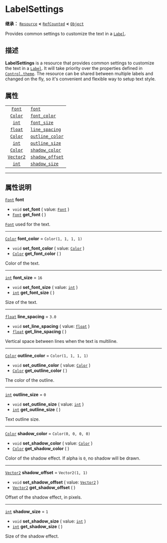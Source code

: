 <!-- ⚠ 请勿编辑本文件 ⚠ -->
<!-- 本文档使用脚本从 WeDot 引擎源码仓库生成。 -->
<!-- 生成脚本：https://github.com/WeDot-Engine/WeDot/tree/4.3/doc/tools/make_md.py； -->
<!-- 原文件：https://github.com/WeDot-Engine/WeDot/tree/4.3/doc/classes/LabelSettings.xml。 -->

<div id="_class_labelsettings"></div>

# LabelSettings

**继承：** [`Resource`](class_resource.md) **<** [`RefCounted`](class_refcounted.md) **<** [`Object`](class_object.md)

Provides common settings to customize the text in a [`Label`](class_label.md).

## 描述

**LabelSettings** is a resource that provides common settings to customize the text in a [`Label`](class_label.md). It will take priority over the properties defined in [`Control.theme`](#class_control_property_theme). The resource can be shared between multiple labels and changed on the fly, so it's convenient and flexible way to setup text style.

## 属性

|||
|:-:|:--|
| [`Font`](class_font.md)       | [`font`](#class_labelsettings_property_font)                   |                       |
| [`Color`](class_color.md)     | [`font_color`](#class_labelsettings_property_font_color)       | ``Color(1, 1, 1, 1)`` |
| [`int`](class_int.md)         | [`font_size`](#class_labelsettings_property_font_size)         | ``16``                |
| [`float`](class_float.md)     | [`line_spacing`](#class_labelsettings_property_line_spacing)   | ``3.0``               |
| [`Color`](class_color.md)     | [`outline_color`](#class_labelsettings_property_outline_color) | ``Color(1, 1, 1, 1)`` |
| [`int`](class_int.md)         | [`outline_size`](#class_labelsettings_property_outline_size)   | ``0``                 |
| [`Color`](class_color.md)     | [`shadow_color`](#class_labelsettings_property_shadow_color)   | ``Color(0, 0, 0, 0)`` |
| [`Vector2`](class_vector2.md) | [`shadow_offset`](#class_labelsettings_property_shadow_offset) | ``Vector2(1, 1)``     |
| [`int`](class_int.md)         | [`shadow_size`](#class_labelsettings_property_shadow_size)     | ``1``                 |

<!-- rst-class:: classref-section-separator -->

---

## 属性说明

<div id="_class_labelsettings_property_font"></div>

[`Font`](class_font.md) **font** <div id="class_labelsettings_property_font"></div>

- `void` **set_font** ( value: [`Font`](class_font.md) )
- [`Font`](class_font.md) **get_font** ( )

[`Font`](class_font.md) used for the text.

<!-- rst-class:: classref-item-separator -->

---

<div id="_class_labelsettings_property_font_color"></div>

[`Color`](class_color.md) **font_color** = ``Color(1, 1, 1, 1)`` <div id="class_labelsettings_property_font_color"></div>

- `void` **set_font_color** ( value: [`Color`](class_color.md) )
- [`Color`](class_color.md) **get_font_color** ( )

Color of the text.

<!-- rst-class:: classref-item-separator -->

---

<div id="_class_labelsettings_property_font_size"></div>

[`int`](class_int.md) **font_size** = ``16`` <div id="class_labelsettings_property_font_size"></div>

- `void` **set_font_size** ( value: [`int`](class_int.md) )
- [`int`](class_int.md) **get_font_size** ( )

Size of the text.

<!-- rst-class:: classref-item-separator -->

---

<div id="_class_labelsettings_property_line_spacing"></div>

[`float`](class_float.md) **line_spacing** = ``3.0`` <div id="class_labelsettings_property_line_spacing"></div>

- `void` **set_line_spacing** ( value: [`float`](class_float.md) )
- [`float`](class_float.md) **get_line_spacing** ( )

Vertical space between lines when the text is multiline.

<!-- rst-class:: classref-item-separator -->

---

<div id="_class_labelsettings_property_outline_color"></div>

[`Color`](class_color.md) **outline_color** = ``Color(1, 1, 1, 1)`` <div id="class_labelsettings_property_outline_color"></div>

- `void` **set_outline_color** ( value: [`Color`](class_color.md) )
- [`Color`](class_color.md) **get_outline_color** ( )

The color of the outline.

<!-- rst-class:: classref-item-separator -->

---

<div id="_class_labelsettings_property_outline_size"></div>

[`int`](class_int.md) **outline_size** = ``0`` <div id="class_labelsettings_property_outline_size"></div>

- `void` **set_outline_size** ( value: [`int`](class_int.md) )
- [`int`](class_int.md) **get_outline_size** ( )

Text outline size.

<!-- rst-class:: classref-item-separator -->

---

<div id="_class_labelsettings_property_shadow_color"></div>

[`Color`](class_color.md) **shadow_color** = ``Color(0, 0, 0, 0)`` <div id="class_labelsettings_property_shadow_color"></div>

- `void` **set_shadow_color** ( value: [`Color`](class_color.md) )
- [`Color`](class_color.md) **get_shadow_color** ( )

Color of the shadow effect. If alpha is `0`, no shadow will be drawn.

<!-- rst-class:: classref-item-separator -->

---

<div id="_class_labelsettings_property_shadow_offset"></div>

[`Vector2`](class_vector2.md) **shadow_offset** = ``Vector2(1, 1)`` <div id="class_labelsettings_property_shadow_offset"></div>

- `void` **set_shadow_offset** ( value: [`Vector2`](class_vector2.md) )
- [`Vector2`](class_vector2.md) **get_shadow_offset** ( )

Offset of the shadow effect, in pixels.

<!-- rst-class:: classref-item-separator -->

---

<div id="_class_labelsettings_property_shadow_size"></div>

[`int`](class_int.md) **shadow_size** = ``1`` <div id="class_labelsettings_property_shadow_size"></div>

- `void` **set_shadow_size** ( value: [`int`](class_int.md) )
- [`int`](class_int.md) **get_shadow_size** ( )

Size of the shadow effect.

[^virtual]: 本方法通常需要用户覆盖才能生效。
[^const]: 本方法无副作用，不会修改该实例的任何成员变量。
[^vararg]: 本方法除了能接受在此处描述的参数外，还能够继续接受任意数量的参数。
[^constructor]: 本方法用于构造某个类型。
[^static]: 调用本方法无需实例，可直接使用类名进行调用。
[^operator]: 本方法描述的是使用本类型作为左操作数的有效运算符。
[^bitfield]: 这个值是由下列位标志构成位掩码的整数。
[^void]: 无返回值。
